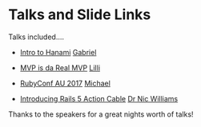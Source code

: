 # Talks and Slide Links

Talks included....

  - [Intro to Hanami](https://speakerdeck.com/gizotti/introduction-to-hanami) [Gabriel](https://github.com/gizotti)

  - [MVP is da Real MVP](https://blog.lillypiri.com/articles/the-mvc-pattern-as-an-analogy) [Lilli](https://github.com/lillypiri)

  - [RubyConf AU 2017](https://www.dropbox.com/s/hmyuoyrw41tbsa7/rubyconf-au-2017-michael-harrison.pdf?dl=0) [Michael](https://github.com/michael-harrison)

  - [Introducing Rails 5 Action Cable](https://www.dropbox.com/s/fd7k1cbt5tb7xp7/Rails5%20ActionCable.pdf?dl=0) [Dr Nic Williams](https://github.com/drnic)


Thanks to the speakers for a great nights worth of talks!

